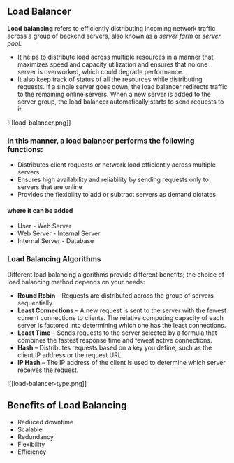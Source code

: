 ## Load Balancer

**Load balancing** refers to efficiently distributing incoming network traffic across a group of backend servers, also known as a _server farm_ or _server pool_.

- It helps to distribute load across multiple resources in a manner that maximizes speed and capacity utilization and ensures that no one server is overworked, which could degrade performance.
- It also keep track of status of all the resources while distributing requests. If a single server goes down, the load balancer redirects traffic to the remaining online servers. When a new server is added to the server group, the load balancer automatically starts to send requests to it.

![[load-balancer.png]]

### In this manner, a load balancer performs the following functions:

-   Distributes client requests or network load efficiently across multiple servers
-   Ensures high availability and reliability by sending requests only to servers that are online
-   Provides the flexibility to add or subtract servers as demand dictates

#### where it can be added
- User - Web Server
- Web Server - Internal Server
- Internal Server - Database

### Load Balancing Algorithms

Different load balancing algorithms provide different benefits; the choice of load balancing method depends on your needs:

-   **Round Robin** – Requests are distributed across the group of servers sequentially.
-   **Least Connections** – A new request is sent to the server with the fewest current connections to clients. The relative computing capacity of each server is factored into determining which one has the least connections.
-   **Least Time** – Sends requests to the server selected by a formula that combines the fastest response time and fewest active connections.
-   **Hash** – Distributes requests based on a key you define, such as the client IP address or the request URL.
-   **IP Hash** – The IP address of the client is used to determine which server receives the request.

![[load-balancer-type.png]]

## Benefits of Load Balancing

-   Reduced downtime
-   Scalable
-   Redundancy
-   Flexibility
-   Efficiency

